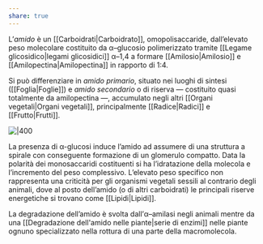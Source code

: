 ```yaml
---
share: true
---
```

L’*amido* è un [[Carboidrati|Carboidrato]], omopolisaccaride, dall’elevato peso molecolare costituito da α–glucosio polimerizzato tramite [[Legame glicosidico|legami glicosidici]] α–1,4 a formare [[Amilosio|Amilosio]] e [[Amilopectina|Amilopectina]] in rapporto di 1:4.

Si può differenziare in *amido primario*, situato nei luoghi di sintesi ([[Foglia|Foglie]]) e *amido secondario* o di riserva — costituito quasi totalmente da amilopectina —, accumulato negli altri [[Organi vegetali|Organi vegetali]], principalmente [[Radice|Radici]] e [[Frutto|Frutti]].

![|400](fe2f8548ff8e6655f69eaf8011655690_MD5%201.png)

La presenza di α-glucosi induce l’amido ad assumere di una struttura a spirale con conseguente formazione di un glomerulo compatto.
Data la polarità dei monosaccaridi costituenti si ha l’idratazione della molecola e l’incremento del peso complessivo. L’elevato peso specifico non rappresenta una criticità per gli organismi vegetali sessili al contrario degli animali, dove al posto dell’amido (o di altri carboidrati) le principali riserve energetiche si trovano come [[Lipidi|Lipidi]].

La degradazione dell’amido è svolta dall’α–amilasi negli animali mentre da una [[Degradazione dell'amido nelle piante|serie di enzimi]] nelle piante ognuno specializzato nella rottura di una parte della macromolecola.